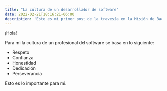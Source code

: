 ```yaml
---
title: "La cultura de un desarrollador de software"
date: 2022-02-21T18:16:21-06:00
description: 'Este es mi primer post de la travesía en la Misión de Backend con Node JS de Launch X.'
---
```

 ¡Hola!

Para mi la cultura de un profesional del software se basa en lo siguiente:
- Respeto
- Confianza
- Honestidad
- Dedicación
- Perseverancia

Esto es lo importante para mi.
